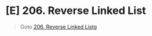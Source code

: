 # [E] 206. Reverse Linked List
> Goto [206. Reverse Linked Listg](https://leetcode.com/problems/reverse-linked-list/description/)